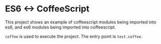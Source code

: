 # ES6 <-> CoffeeScript

This project shows an example of coffeescript modules being imported into es6, and es6 modules being imported into coffeescript.

`coffee` is used to execute the project. The entry point is `test.coffee`.

